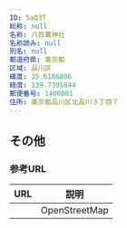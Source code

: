 ```yaml
---
ID: 5aQ3T
総称: null
名称: 八百萬神社
名称読み: null
別名: null
都道府県: 東京都
区域: 品川区
緯度: 35.6186806
経度: 139.7395844
郵便番号: 1400001
住所: 東京都品川区北品川３丁目７
---
```


## その他

### 参考URL

| URL | 説明          |
| --- | ------------- |
|     | OpenStreetMap |
